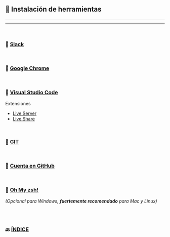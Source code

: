 ## 📌 Instalación de herramientas
---
---
<br>

### 🔗 [Slack](https://slack.com)

<br>

### 🔗 [Google Chrome](https://www.google.com/intl/es/chrome/?brand=CHBD&gclid=CjwKCAjwvuGJBhB1EiwACU1AiYhlTA-DvtPW_vHNAQJ_USqJepIwQha5YMz9enoGq_iOLcGEFTJ_zhoCw6kQAvD_BwE&gclsrc=aw.ds)

<br>

### 🔗 [Visual Studio Code](https://code.visualstudio.com/)


Extensiones
 - [Live Server](https://marketplace.visualstudio.com/items?itemName=ritwickdey.LiveServer)
 - [Live Share](https://marketplace.visualstudio.com/items?itemName=MS-vsliveshare.vsliveshare)

<br>

### 🔗 [GIT](https://git-scm.com/downloads)

<br>

### 🔗 [Cuenta en GitHub](https://github.com/)

<br>


### 🔗 [Oh My zsh!](https://ohmyz.sh/)
_(Opcional para Windows, **fuertemente recomendado** para Mac y Linux)_

<br>
<br>

### 🔙 [ÍNDICE](../readme.md)